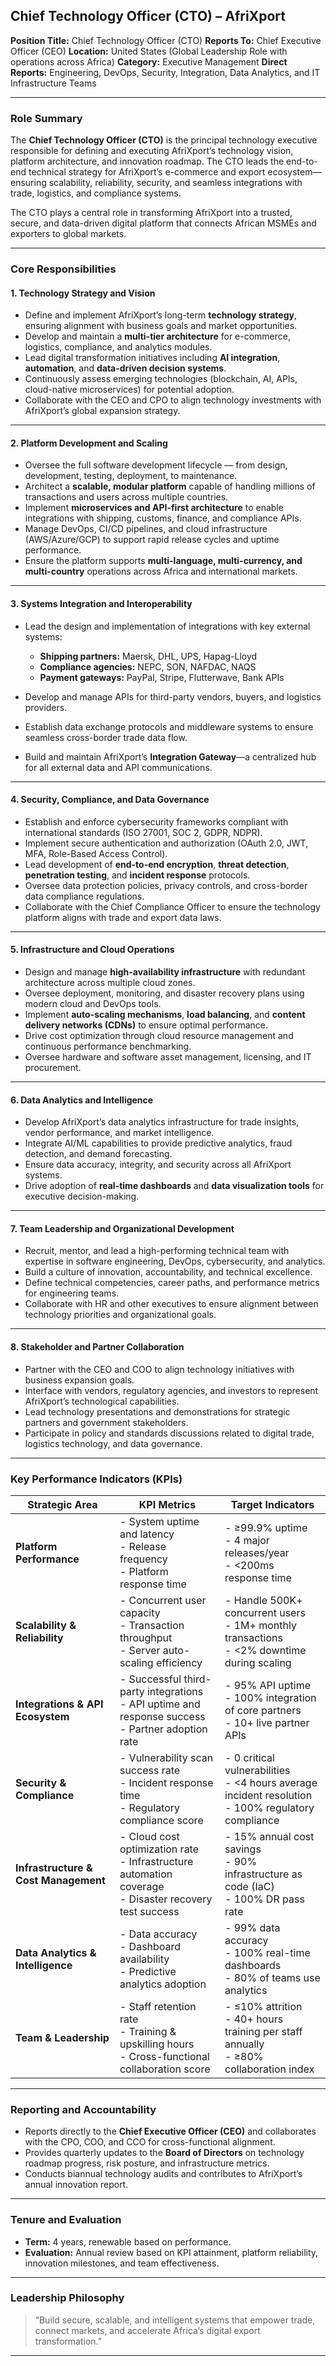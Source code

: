 ## **Chief Technology Officer (CTO) – AfriXport**

**Position Title:** Chief Technology Officer (CTO)
**Reports To:** Chief Executive Officer (CEO)
**Location:** United States (Global Leadership Role with operations across Africa)
**Category:** Executive Management
**Direct Reports:** Engineering, DevOps, Security, Integration, Data Analytics, and IT Infrastructure Teams

---

### **Role Summary**

The **Chief Technology Officer (CTO)** is the principal technology executive responsible for defining and executing AfriXport’s technology vision, platform architecture, and innovation roadmap. The CTO leads the end-to-end technical strategy for AfriXport’s e-commerce and export ecosystem—ensuring scalability, reliability, security, and seamless integrations with trade, logistics, and compliance systems.

The CTO plays a central role in transforming AfriXport into a trusted, secure, and data-driven digital platform that connects African MSMEs and exporters to global markets.

---

### **Core Responsibilities**

#### **1. Technology Strategy and Vision**

* Define and implement AfriXport’s long-term **technology strategy**, ensuring alignment with business goals and market opportunities.
* Develop and maintain a **multi-tier architecture** for e-commerce, logistics, compliance, and analytics modules.
* Lead digital transformation initiatives including **AI integration**, **automation**, and **data-driven decision systems**.
* Continuously assess emerging technologies (blockchain, AI, APIs, cloud-native microservices) for potential adoption.
* Collaborate with the CEO and CPO to align technology investments with AfriXport’s global expansion strategy.

---

#### **2. Platform Development and Scaling**

* Oversee the full software development lifecycle — from design, development, testing, deployment, to maintenance.
* Architect a **scalable, modular platform** capable of handling millions of transactions and users across multiple countries.
* Implement **microservices and API-first architecture** to enable integrations with shipping, customs, finance, and compliance APIs.
* Manage DevOps, CI/CD pipelines, and cloud infrastructure (AWS/Azure/GCP) to support rapid release cycles and uptime performance.
* Ensure the platform supports **multi-language, multi-currency, and multi-country** operations across Africa and international markets.

---

#### **3. Systems Integration and Interoperability**

* Lead the design and implementation of integrations with key external systems:

  * **Shipping partners:** Maersk, DHL, UPS, Hapag-Lloyd
  * **Compliance agencies:** NEPC, SON, NAFDAC, NAQS
  * **Payment gateways:** PayPal, Stripe, Flutterwave, Bank APIs
* Develop and manage APIs for third-party vendors, buyers, and logistics providers.
* Establish data exchange protocols and middleware systems to ensure seamless cross-border trade data flow.
* Build and maintain AfriXport’s **Integration Gateway**—a centralized hub for all external data and API communications.

---

#### **4. Security, Compliance, and Data Governance**

* Establish and enforce cybersecurity frameworks compliant with international standards (ISO 27001, SOC 2, GDPR, NDPR).
* Implement secure authentication and authorization (OAuth 2.0, JWT, MFA, Role-Based Access Control).
* Lead development of **end-to-end encryption**, **threat detection**, **penetration testing**, and **incident response** protocols.
* Oversee data protection policies, privacy controls, and cross-border data compliance regulations.
* Collaborate with the Chief Compliance Officer to ensure the technology platform aligns with trade and export data laws.

---

#### **5. Infrastructure and Cloud Operations**

* Design and manage **high-availability infrastructure** with redundant architecture across multiple cloud zones.
* Oversee deployment, monitoring, and disaster recovery plans using modern cloud and DevOps tools.
* Implement **auto-scaling mechanisms**, **load balancing**, and **content delivery networks (CDNs)** to ensure optimal performance.
* Drive cost optimization through cloud resource management and continuous performance benchmarking.
* Oversee hardware and software asset management, licensing, and IT procurement.

---

#### **6. Data Analytics and Intelligence**

* Develop AfriXport’s data analytics infrastructure for trade insights, vendor performance, and market intelligence.
* Integrate AI/ML capabilities to provide predictive analytics, fraud detection, and demand forecasting.
* Ensure data accuracy, integrity, and security across all AfriXport systems.
* Drive adoption of **real-time dashboards** and **data visualization tools** for executive decision-making.

---

#### **7. Team Leadership and Organizational Development**

* Recruit, mentor, and lead a high-performing technical team with expertise in software engineering, DevOps, cybersecurity, and analytics.
* Build a culture of innovation, accountability, and technical excellence.
* Define technical competencies, career paths, and performance metrics for engineering teams.
* Collaborate with HR and other executives to ensure alignment between technology priorities and organizational goals.

---

#### **8. Stakeholder and Partner Collaboration**

* Partner with the CEO and COO to align technology initiatives with business expansion goals.
* Interface with vendors, regulatory agencies, and investors to represent AfriXport’s technological capabilities.
* Lead technology presentations and demonstrations for strategic partners and government stakeholders.
* Participate in policy and standards discussions related to digital trade, logistics technology, and data governance.

---

### **Key Performance Indicators (KPIs)**

| **Strategic Area**                   | **KPI Metrics**                                                                                            | **Target Indicators**                                                                                  |
| ------------------------------------ | ---------------------------------------------------------------------------------------------------------- | ------------------------------------------------------------------------------------------------------ |
| **Platform Performance**             | - System uptime and latency<br>- Release frequency<br>- Platform response time                             | - ≥99.9% uptime<br>- 4 major releases/year<br>- <200ms response time                                   |
| **Scalability & Reliability**        | - Concurrent user capacity<br>- Transaction throughput<br>- Server auto-scaling efficiency                 | - Handle 500K+ concurrent users<br>- 1M+ monthly transactions<br>- <2% downtime during scaling         |
| **Integrations & API Ecosystem**     | - Successful third-party integrations<br>- API uptime and response success<br>- Partner adoption rate      | - 95% API uptime<br>- 100% integration of core partners<br>- 10+ live partner APIs                     |
| **Security & Compliance**            | - Vulnerability scan success rate<br>- Incident response time<br>- Regulatory compliance score             | - 0 critical vulnerabilities<br>- <4 hours average incident resolution<br>- 100% regulatory compliance |
| **Infrastructure & Cost Management** | - Cloud cost optimization rate<br>- Infrastructure automation coverage<br>- Disaster recovery test success | - 15% annual cost savings<br>- 90% infrastructure as code (IaC)<br>- 100% DR pass rate                 |
| **Data Analytics & Intelligence**    | - Data accuracy<br>- Dashboard availability<br>- Predictive analytics adoption                             | - 99% data accuracy<br>- 100% real-time dashboards<br>- 80% of teams use analytics                     |
| **Team & Leadership**                | - Staff retention rate<br>- Training & upskilling hours<br>- Cross-functional collaboration score          | - ≤10% attrition<br>- 40+ hours training per staff annually<br>- ≥80% collaboration index              |

---

### **Reporting and Accountability**

* Reports directly to the **Chief Executive Officer (CEO)** and collaborates with the CPO, COO, and CCO for cross-functional alignment.
* Provides quarterly updates to the **Board of Directors** on technology roadmap progress, risk posture, and infrastructure metrics.
* Conducts biannual technology audits and contributes to AfriXport’s annual innovation report.

---

### **Tenure and Evaluation**

* **Term:** 4 years, renewable based on performance.
* **Evaluation:** Annual review based on KPI attainment, platform reliability, innovation milestones, and team effectiveness.

---

### **Leadership Philosophy**

> “Build secure, scalable, and intelligent systems that empower trade, connect markets, and accelerate Africa’s digital export transformation.”

---



